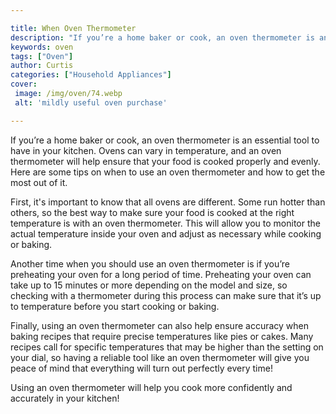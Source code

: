 ```yaml
---

title: When Oven Thermometer
description: "If you’re a home baker or cook, an oven thermometer is an essential tool to have in your kitchen. Ovens can vary in temperature, a...you wont regret reading on"
keywords: oven
tags: ["Oven"]
author: Curtis
categories: ["Household Appliances"]
cover: 
 image: /img/oven/74.webp
 alt: 'mildly useful oven purchase'

---
```


If you’re a home baker or cook, an oven thermometer is an essential tool to have in your kitchen. Ovens can vary in temperature, and an oven thermometer will help ensure that your food is cooked properly and evenly. Here are some tips on when to use an oven thermometer and how to get the most out of it.

First, it's important to know that all ovens are different. Some run hotter than others, so the best way to make sure your food is cooked at the right temperature is with an oven thermometer. This will allow you to monitor the actual temperature inside your oven and adjust as necessary while cooking or baking. 

Another time when you should use an oven thermometer is if you’re preheating your oven for a long period of time. Preheating your oven can take up to 15 minutes or more depending on the model and size, so checking with a thermometer during this process can make sure that it’s up to temperature before you start cooking or baking. 

Finally, using an oven thermometer can also help ensure accuracy when baking recipes that require precise temperatures like pies or cakes. Many recipes call for specific temperatures that may be higher than the setting on your dial, so having a reliable tool like an oven thermometer will give you peace of mind that everything will turn out perfectly every time! 

Using an oven thermometer will help you cook more confidently and accurately in your kitchen!
